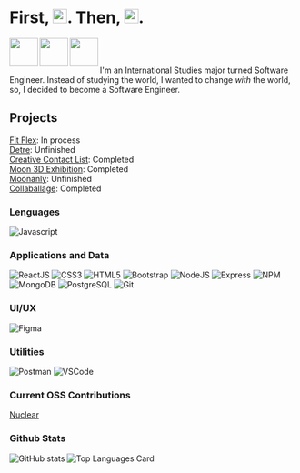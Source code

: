 
# First, <img src="https://cdn0.iconfinder.com/data/icons/miscellaneous-59-solid/128/cup_coffee-cup_coffee_tea_beverage_-1024.png" width="25px"/>. Then, <img src="https://cdn0.iconfinder.com/data/icons/miscellaneous-59-solid/128/javascript_programming_software_coding_java-1024.png" width="25px"/>.


[<img align="left"  width="50px" src="https://cdn3.iconfinder.com/data/icons/fantasy-social-1/512/LinkedIn-1024.png" />][linkedin]
[<img align="left"  width="50px" src="https://cdn3.iconfinder.com/data/icons/fantasy-social-1/512/Twitter-1024.png" />][twitter]
[<img align="left"  width="50px" src="https://cdn3.iconfinder.com/data/icons/fantasy-social-1/512/Google-1024.png" />][gmail]
</br>
</br>

I'm an International Studies major turned Software Engineer. Instead of studying the world, I wanted to change *with* the world, so, I decided to become a Software Engineer. 

## Projects
[Fit Flex](https://github.com/jamieeunice/fit-flex): In process
<br/>
[Detre](https://github.com/jamieeunice/detre): Unfinished
<br/>
[Creative Contact List](https://github.com/jamieeunice/visa-contact-list): Completed
<br/>
[Moon 3D Exhibition](https://github.com/jamieeunice/moon-exhibition): Completed
<br/>
[Moonanly](https://github.com/jamieeunice/moonanly): Unfinished
<br/>
[Collaballage](https://github.com/Team-Lilith/capstone): Completed
<br/>

### Lenguages 
![Javascript](https://img.shields.io/badge/-JavaScript-ffffff?style=flat&logo=javascript&logoColor=white)

### Applications and Data
![ReactJS](https://img.shields.io/badge/-ReactJS-ffffff?style=flat&logo=react&logoColor=white)
![CSS3](https://img.shields.io/badge/-CSS3-ffffff?style=flat&logo=css3)
![HTML5](https://img.shields.io/badge/-HTML5-ffffff?style=flat&logo=html5&logoColor=white)
![Bootstrap](https://img.shields.io/badge/-Bootstrap-ffffff?style=flat&logo=bootstrap&logoColor=white)
![NodeJS](http://img.shields.io/badge/-NodeJS-ffffff?style=flat&logo=node.js&logoColor=white)
![Express](http://img.shields.io/badge/-Express-ffffff?style=flat&logo=express&logoColor=white)
![NPM](https://img.shields.io/badge/-NPM-ffffff?style=flat&logo=npm&logoColor=white)
![MongoDB](http://img.shields.io/badge/-MongoDB-ffffff?style=flat&logo=mongodb&logoColor=white)
![PostgreSQL](https://img.shields.io/badge/PostgreSQL-ffffff?style=flat&logo=postgresql&logoColor=white)
![Git](https://img.shields.io/badge/-Git-ffffff?style=flat&logo=git&logoColor=white)

### UI/UX
![Figma](https://img.shields.io/badge/-Figma-ffffff?style=flat&logo=figma&logoColor=white)

### Utilities
![Postman](https://img.shields.io/badge/-Postman-ffffff?style=flat&logo=postman&logoColor=white)
![VSCode](https://img.shields.io/badge/-VSCode-ffffff?style=flat&logo=visual-studio-code&logoColor=white)

### Current OSS Contributions
[Nuclear](https://github.com/nukeop/nuclear)
<br/>

### Github Stats
![GitHub stats](https://github-readme-stats.vercel.app/api?username=jamieeunice&theme=graywhite&show_icons=true)
![Top Languages Card](https://github-readme-stats.vercel.app/api/top-langs/?username=jamieeunice&layout=compact)


[linkedin]: https://www.linkedin.com/in/jamieeunice/
[twitter]: https://www.twitter.com/jeimiyuniseu/
[gmail]: jamieecarrasquillo@gmail.com
